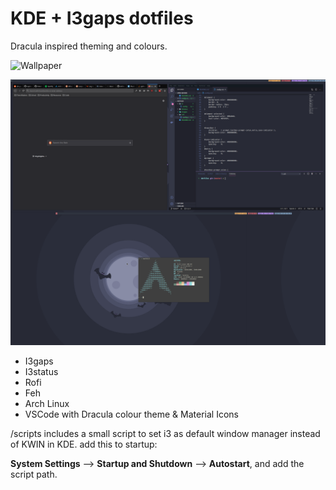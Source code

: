 #  KDE + I3gaps dotfiles

Dracula inspired theming and colours.

![Wallpaper](/images/background.png])

![Workflow](/images/workflow.png)


* I3gaps
* I3status
* Rofi
* Feh
* Arch Linux
* VSCode with Dracula colour theme & Material Icons

/scripts includes a small script to set i3 as default window manager
instead of KWIN in KDE. add this to startup: 

**System Settings** --> **Startup and Shutdown** --> **Autostart**, and
add the script path.


